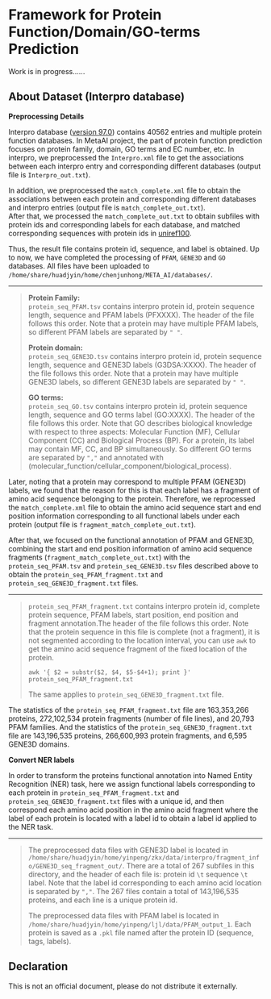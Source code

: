 # Framework for Protein Function/Domain/GO-terms Prediction                     
Work is in progress......

## About Dataset (Interpro database)                      
**Preprocessing Details**                         
                       
Interpro database ([version 97.0](https://ftp.ebi.ac.uk/pub/databases/interpro/current_release/)) contains 40562 entries and multiple protein function databases. In MetaAI project, the part of protein function prediction focuses on protein family, domain, GO terms and EC number, etc.
In interpro, we preprocessed the `Interpro.xml` file to get the associations between each interpro entry and corresponding different databases (output file is `Interpro_out.txt`).
                   
In addition, we preprocessed the `match_complete.xml` file to obtain the associations between each protein and corresponding different databases and interpro entries (output file is `match_complete_out.txt`).     
After that, we processed the `match_complete_out.txt` to obtain subfiles with protein ids and corresponding labels for each database, and matched corresponding sequences with protein ids in [uniref100](https://ftp.uniprot.org/pub/databases/uniprot/uniref/uniref100/Uniref100.fasta.gz).       
      
Thus, the result file contains protein id, sequence, and label is obtained. Up to now, we have completed the processing of `PFAM`, `GENE3D` and `GO` databases. All files have been uploaded to `/home/share/huadjyin/home/chenjunhong/META_AI/databases/`.
                        
---
> **Protein Family:**                 
>  `protein_seq_PFAM.tsv` contains interpro protein id, protein sequence length, sequence and PFAM labels (PFXXXX). The header of the file follows this order. Note that a protein may have multiple PFAM labels, so different PFAM labels are separated by `" "`.            
>         
>       
> **Protein domain:**             
>  `protein_seq_GENE3D.tsv` contains interpro protein id, protein sequence length, sequence and GENE3D labels (G3DSA:XXXX). The header of the file follows this order. Note that a protein may have multiple GENE3D labels, so different GENE3D labels are separated by `" "`.      
>       
> **GO terms:**         
>  `protein_seq_GO.tsv` contains interpro protein id, protein sequence length, sequence and GO terms label (GO:XXXX). The header of the file follows this order. Note that GO describes biological knowledge with respect to three aspects: Molecular Function (MF), Cellular Component (CC) and Biological Process (BP). For a protein, its label may contain MF, CC, and BP simultaneously. So different GO terms are separated by `","` and annotated with (molecular_function/cellular_component/biological_process).           
        
Later, noting that a protein may correspond to multiple PFAM (GENE3D) labels, we found that the reason for this is that each label has a fragment of amino acid sequence belonging to the protein. Therefore, we reprocessed the `match_complete.xml` file to obtain the amino acid sequence start and end position information corresponding to all functional labels under each protein (output file is `fragment_match_complete_out.txt`).

After that, we focused on the functional annotation of PFAM and GENE3D, combining the start and end position information of amino acid sequence fragments (`fragment_match_complete_out.txt`) with the `protein_seq_PFAM.tsv` and `protein_seq_GENE3D.tsv` files described above to obtain the `protein_seq_PFAM_fragment.txt` and `protein_seq_GENE3D_fragment.txt` files.

---
>`protein_seq_PFAM_fragment.txt` contains interpro protein id, complete protein sequence, PFAM labels, start position, end position and fragment annotation.The header of the file follows this order. Note that the protein sequence in this file is complete (not a fragment), it is not segmented according to the location interval, you can use `awk` to get the amino acid sequence fragment of the fixed location of the protein.
>```
>awk '{ $2 = substr($2, $4, $5-$4+1); print }' protein_seq_PFAM_fragment.txt
>```
>The same applies to `protein_seq_GENE3D_fragment.txt` file.

The statistics of the `protein_seq_PFAM_fragment.txt` file are 163,353,266 proteins, 272,102,534 protein fragments (number of file lines), and 20,793 PFAM families. And the statistics of the `protein_seq_GENE3D_fragment.txt` file are 143,196,535 proteins, 266,600,993 protein fragments, and 6,595 GENE3D domains.

**Convert NER labels**  

In order to transform the proteins functional annotation into Named Entity Recognition (NER) task, here we assign functional labels corresponding to each protein in `protein_seq_PFAM_fragment.txt` and `protein_seq_GENE3D_fragment.txt` files with a unique id, and then correspond each amino acid position in the amino acid fragment where the label of each protein is located with a label id to obtain a label id applied to the NER task. 

---
>The preprocessed data files with GENE3D label is located in `/home/share/huadjyin/home/yinpeng/zkx/data/interpro/fragment_info/GENE3D_seq_fragment_out/`. There are a total of 267 subfiles in this directory, and the header of each file is: protein id `\t` sequence `\t` label. Note that the label id corresponding to each amino acid location is separated by `","`. The 267 files contain a total of 143,196,535 proteins, and each line is a unique protein id.
>
>The preprocessed data files with PFAM label is located in `/home/share/huadjyin/home/yinpeng/ljl/data/PFAM_output_1`. Each protein is saved as a `.pkl` file named after the protein ID (sequence, tags, labels).

## Declaration      
This is not an official document, please do not distribute it externally.       
            
            
